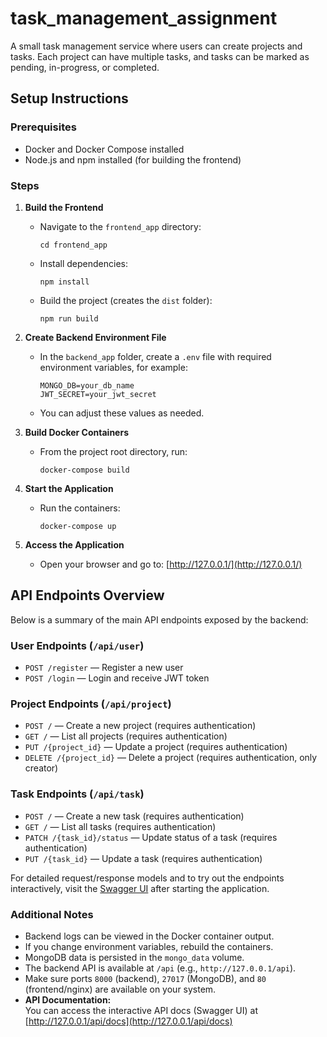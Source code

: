# task_management_assignment

A small task management service where users can create projects and tasks. Each project can have multiple tasks, and tasks can be marked as pending, in-progress, or completed.

## Setup Instructions

### Prerequisites

-   Docker and Docker Compose installed
-   Node.js and npm installed (for building the frontend)

### Steps

1. **Build the Frontend**

    - Navigate to the `frontend_app` directory:
        ```
        cd frontend_app
        ```
    - Install dependencies:
        ```
        npm install
        ```
    - Build the project (creates the `dist` folder):
        ```
        npm run build
        ```

2. **Create Backend Environment File**

    - In the `backend_app` folder, create a `.env` file with required environment variables, for example:
        ```
        MONGO_DB=your_db_name
        JWT_SECRET=your_jwt_secret
        ```
    - You can adjust these values as needed.

3. **Build Docker Containers**

    - From the project root directory, run:
        ```
        docker-compose build
        ```

4. **Start the Application**

    - Run the containers:
        ```
        docker-compose up
        ```

5. **Access the Application**
    - Open your browser and go to: [http://127.0.0.1/](http://127.0.0.1/)

## API Endpoints Overview

Below is a summary of the main API endpoints exposed by the backend:

### User Endpoints (`/api/user`)

-   `POST /register` — Register a new user
-   `POST /login` — Login and receive JWT token

### Project Endpoints (`/api/project`)

-   `POST /` — Create a new project (requires authentication)
-   `GET /` — List all projects (requires authentication)
-   `PUT /{project_id}` — Update a project (requires authentication)
-   `DELETE /{project_id}` — Delete a project (requires authentication, only creator)

### Task Endpoints (`/api/task`)

-   `POST /` — Create a new task (requires authentication)
-   `GET /` — List all tasks (requires authentication)
-   `PATCH /{task_id}/status` — Update status of a task (requires authentication)
-   `PUT /{task_id}` — Update a task (requires authentication)

For detailed request/response models and to try out the endpoints interactively, visit the [Swagger UI](http://127.0.0.1/api/docs) after starting the application.

### Additional Notes

-   Backend logs can be viewed in the Docker container output.
-   If you change environment variables, rebuild the containers.
-   MongoDB data is persisted in the `mongo_data` volume.
-   The backend API is available at `/api` (e.g., `http://127.0.0.1/api`).
-   Make sure ports `8000` (backend), `27017` (MongoDB), and `80` (frontend/nginx) are available on your system.
-   **API Documentation:**  
    You can access the interactive API docs (Swagger UI) at [http://127.0.0.1/api/docs](http://127.0.0.1/api/docs)
